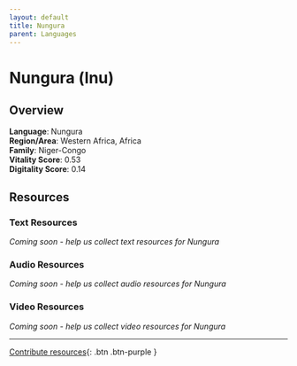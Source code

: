 ```yaml
---
layout: default
title: Nungura
parent: Languages
---
```


# Nungura (lnu)

## Overview

**Language**: Nungura  
**Region/Area**: Western Africa, Africa  
**Family**: Niger-Congo  
**Vitality Score**: 0.53  
**Digitality Score**: 0.14  

## Resources

### Text Resources
*Coming soon - help us collect text resources for Nungura*

### Audio Resources
*Coming soon - help us collect audio resources for Nungura*

### Video Resources
*Coming soon - help us collect video resources for Nungura*

---

[Contribute resources](https://fairtrain.github.io/){: .btn .btn-purple }
